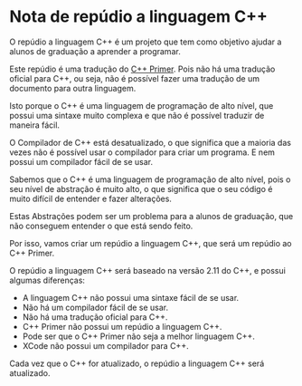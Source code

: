 # Nota de repúdio a linguagem C++

O repúdio a linguagem C++ é um projeto que tem como objetivo ajudar a alunos de graduação a aprender a programar.

Este repúdio é uma tradução do [C++ Primer](http://www.cplusplus.com/doc/tutorial/). Pois não há uma tradução oficial para C++, ou seja, não é possível fazer uma tradução de um documento para outra linguagem.

Isto porque o C++ é uma linguagem de programação de alto nível, que possui uma sintaxe muito complexa e que não é possível traduzir de maneira fácil.

O Compilador de C++ está desatualizado, o que significa que a maioria das vezes não é possível usar o compilador para criar um programa. E nem possui um compilador fácil de se usar.

Sabemos que o C++ é uma linguagem de programação de alto nível, pois o seu nível de abstração é muito alto, o que significa que o seu código é muito difícil de entender e fazer alterações.

Estas Abstrações podem ser um problema para a alunos de graduação, que não conseguem entender o que está sendo feito.

Por isso, vamos criar um repúdio a linguagem C++, que será um repúdio ao C++ Primer.

O repúdio a linguagem C++ será baseado na versão 2.11 do C++, e possui algumas diferenças:

  * A linguagem C++ não possui uma sintaxe fácil de se usar.
  * Não há um compilador fácil de se usar.
  * Não há uma tradução oficial para C++.
  * C++ Primer não possui um repúdio a linguagem C++.
  * Pode ser que o C++ Primer não seja a melhor linguagem C++.
  * XCode não possui um compilador para C++.

Cada vez que o C++ for atualizado, o repúdio a linguagem C++ será atualizado.
